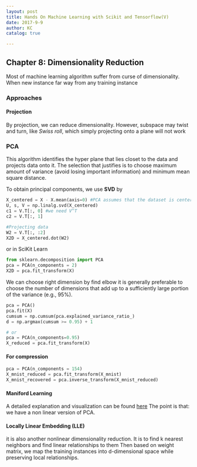 ```yaml
---
layout: post
title: Hands On Machine Learning with Scikit and Tensorflow(V)
date: 2017-9-9
author: KC
catalog: true

---
```


## Chapter 8: Dimensionality Reduction 
Most of machine learning algorithm suffer from curse of dimensionality. When new instance far way from any training instance 

### Approaches 
#### Projection 
By projection, we can reduce dimensionality. However, subspace may twist and turn, like *Swiss roll*, which simply projecting onto a plane will not work

### PCA
This algorithm identifies the hyper plane that lies closet to the data and projects data onto it. 
The selection that justifies is to choose maximum amount of variance (avoid losing important information) and minimum mean square distance. 

To obtain principal components, we use **SVD**
by
```python
X_centered = X - X.mean(axis=0) #PCA assumes that the dataset is centered around the origin.
U, s, V = np.linalg.svd(X_centered)
c1 = V.T[:, 0] #we need V^T
c2 = V.T[:, 1]

#Projecting data
W2 = V.T[:, :2]
X2D = X_centered.dot(W2)
```
or in SciKit Learn
```python 
from sklearn.decomposition import PCA
pca = PCA(n_components = 2)
X2D = pca.fit_transform(X)
```

We can choose right dimension by find elbow 
it is generally preferable to choose the number of dimensions that add up to a sufficiently large portion of the variance (e.g., 95%).
```python 
pca = PCA()
pca.fit(X)
cumsum = np.cumsum(pca.explained_variance_ratio_)
d = np.argmax(cumsum >= 0.95) + 1

# or 
pca = PCA(n_components=0.95)
X_reduced = pca.fit_transform(X)

```

#### For compression
```python
pca = PCA(n_components = 154)
X_mnist_reduced = pca.fit_transform(X_mnist)
X_mnist_recovered = pca.inverse_transform(X_mnist_reduced)
```

#### Maniford Learning
A detailed explanation and visualization can be found [here](https://prateekvjoshi.com/2014/06/21/what-is-manifold-learning/)
The point is that: we have a non linear version of PCA. 

#### Locally Linear Embedding (LLE)
it is also another nonlinear dimensionality reduction. 
It is to find k nearest neighbors and find linear relationships to them 
Then based on weight matrix, we map the training instances into d-dimensional space while preserving local relationships. 